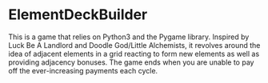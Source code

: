 # ElementDeckBuilder
This is a game that relies on Python3 and the Pygame library.
Inspired by Luck Be A Landlord and Doodle God/Little Alchemists, it revolves around the idea of adjacent elements in a grid reacting to form new elements as well as providing adjacency bonuses.
The game ends when you are unable to pay off the ever-increasing payments each cycle.
